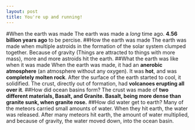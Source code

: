 ```yaml
---
layout: post
title: You're up and running!
---
```


#When the earth was made
The earth was made a *long* time ago. **4.56 billion years ago** to be percise.
##How the earth was made
The earth was made when multiple astroids in the formation of the solar system clumped together. Because of gravity (Things are attracted to things with more mass), more and more astroids hit the earth.
##What the earth was like when it was made
When the earth was made, it had an **anerobic atmosphere** (an atmosphere without any oxygen). It was **hot**, and was **completely molten rock**. After the surface of the earth started to cool, it solidified. The crust, directly out of formation, had **volcanoes erupting all over it**.
##How did ocean basins form?
The crust was made of **two different materials, Basalt, and Granite. Basalt, being more dense than granite sunk, when granite rose.**
##How did water get to earth?
Many of the meteors carried small amounts of water. When they hit earth, the water was released. After many meteors hit earth, the amount of water multiplied, and because of gravity, the water moved down, into the ocean basin.
